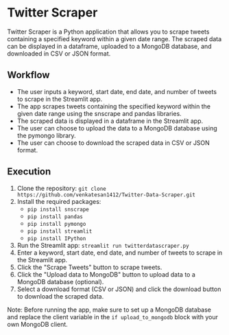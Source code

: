 # Twitter Scraper

Twitter Scraper is a Python application that allows you to scrape tweets containing a specified keyword within a given date range. The scraped data can be displayed in a dataframe, uploaded to a MongoDB database, and downloaded in CSV or JSON format.

## Workflow

* The user inputs a keyword, start date, end date, and number of tweets to scrape in the Streamlit app.
* The app scrapes tweets containing the specified keyword within the given date range using the snscrape and pandas libraries.
* The scraped data is displayed in a dataframe in the Streamlit app.
* The user can choose to upload the data to a MongoDB database using the pymongo library.
* The user can choose to download the scraped data in CSV or JSON format.

## Execution

1. Clone the repository: `git clone https://github.com/venkatesan1412/Twitter-Data-Scraper.git`
2. Install the required packages: 
    * `pip install snscrape`
    * `pip install pandas`
    * `pip install pymongo`
    * `pip install streamlit`
    * `pip install IPython`
3. Run the Streamlit app: `streamlit run twitterdatascraper.py`
4. Enter a keyword, start date, end date, and number of tweets to scrape in the Streamlit app.
5. Click the "Scrape Tweets" button to scrape tweets.
6. Click the "Upload data to MongoDB" button to upload data to a MongoDB database (optional).
7. Select a download format (CSV or JSON) and click the download button to download the scraped data.

Note: Before running the app, make sure to set up a MongoDB database and replace the client variable in the `if upload_to_mongodb` block with your own MongoDB client.

